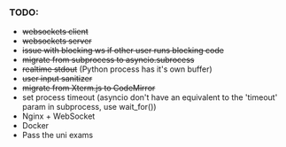 ### TODO:

- ~~websockets client~~
- ~~websockets server~~
- ~~issue with blocking ws if other user runs blocking code~~
- ~~migrate from subprocess to asyncio.subrocess~~
- ~~realtime stdout~~ (Python process has it's own buffer)
- ~~user input sanitizer~~
- ~~migrate from Xterm.js to CodeMirror~~
- set process timeout (asyncio don't have an equivalent to the 'timeout' param in subprocess, use wait_for())
- Nginx + WebSocket
- Docker
- Pass the uni exams
